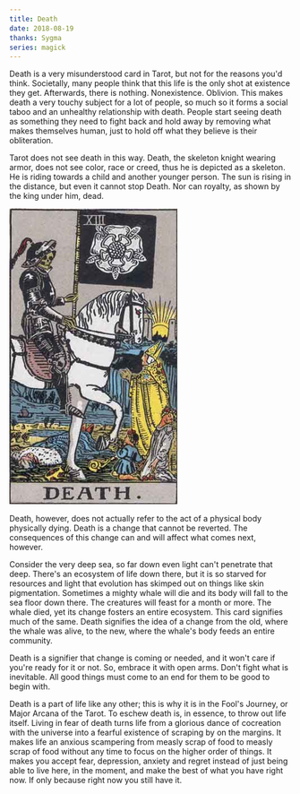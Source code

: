 ```yaml
---
title: Death
date: 2018-08-19
thanks: Sygma
series: magick
---
```


Death is a very misunderstood card in Tarot, but not for the reasons you'd think. Societally, many people think that this life is the only shot at existence they get. Afterwards, there is nothing. Nonexistence. Oblivion. This makes death a very touchy subject for a lot of people, so much so it forms a social taboo and an unhealthy relationship with death. People start seeing death as something they need to fight back and hold away by removing what makes themselves human, just to hold off what they believe is their obliteration.

Tarot does not see death in this way. Death, the skeleton knight wearing armor, does not see color, race or creed, thus he is depicted as a skeleton. He is riding towards a child and another younger person. The sun is rising in the distance, but even it cannot stop Death. Nor can royalty, as shown by the king under him, dead.

![](/static/img/tarot_death.jpg)

Death, however, does not actually refer to the act of a physical body physically dying. Death is a change that cannot be reverted. The consequences of this change can and will affect what comes next, however. 

Consider the very deep sea, so far down even light can't penetrate that deep. There's an ecosystem of life down there, but it is so starved for resources and light that evolution has skimped out on things like skin pigmentation. Sometimes a mighty whale will die and its body will fall to the sea floor down there. The creatures will feast for a month or more. The whale died, yet its change fosters an entire ecosystem. This card signifies much of the same. Death signifies the idea of a change from the old, where the whale was alive, to the new, where the whale's body feeds an entire community.

Death is a signifier that change is coming or needed, and it won't care if you're ready for it or not. So, embrace it with open arms. Don't fight what is inevitable. All good things must come to an end for them to be good to begin with.

Death is a part of life like any other; this is why it is in the Fool's Journey, or Major Arcana of the Tarot. To eschew death is, in essence, to throw out life itself. Living in fear of death turns life from a glorious dance of cocreation with the universe into a fearful existence of scraping by on the margins. It makes life an anxious scampering from measly scrap of food to measly scrap of food without any time to focus on the higher order of things. It makes you accept fear, depression, anxiety and regret instead of just being able to live here, in the moment, and make the best of what you have right now. If only because right now you still have it.

